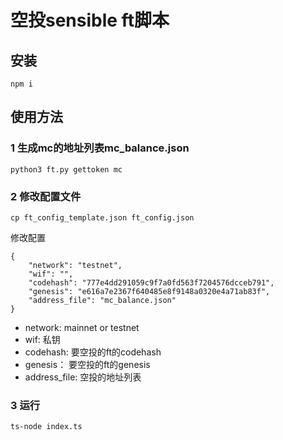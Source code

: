 # 空投sensible ft脚本

## 安装
```npm i```

## 使用方法

### 1 生成mc的地址列表mc_balance.json
```
python3 ft.py gettoken mc
```

### 2 修改配置文件
```
cp ft_config_template.json ft_config.json
```
修改配置
```
{
    "network": "testnet",
    "wif": "",
    "codehash": "777e4dd291059c9f7a0fd563f7204576dcceb791",
    "genesis": "e616a7e2367f640485e8f9148a0320e4a71ab83f",
    "address_file": "mc_balance.json"
}
```
- network: mainnet or testnet
- wif: 私钥
- codehash: 要空投的ft的codehash
- genesis： 要空投的ft的genesis
- address_file: 空投的地址列表

### 3 运行
```
ts-node index.ts
```
